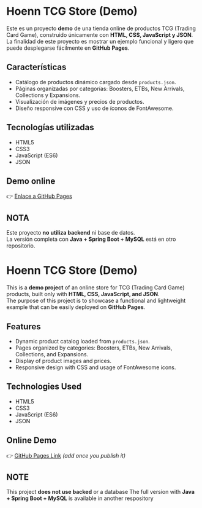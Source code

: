 # Hoenn TCG Store (Demo)

Este es un proyecto **demo** de una tienda online de productos TCG (Trading Card Game), construido únicamente con **HTML, CSS, JavaScript y JSON**.  
La finalidad de este proyecto es mostrar un ejemplo funcional y ligero que puede desplegarse fácilmente en **GitHub Pages**.

## Características
- Catálogo de productos dinámico cargado desde `products.json`.
- Páginas organizadas por categorías: Boosters, ETBs, New Arrivals, Collections y Expansions.
- Visualización de imágenes y precios de productos.
- Diseño responsive con CSS y uso de íconos de FontAwesome.

## Tecnologías utilizadas
- HTML5  
- CSS3  
- JavaScript (ES6)  
- JSON  

## Demo online
👉 [Enlace a GitHub Pages](https://pendienteee.github.io/tcg-store-demo/) 

## NOTA
Este proyecto **no utiliza backend** ni base de datos.  
La versión completa con **Java + Spring Boot + MySQL** está en otro repositorio.


# Hoenn TCG Store (Demo)

This is a **demo project** of an online store for TCG (Trading Card Game) products, built only with **HTML, CSS, JavaScript, and JSON**.  
The purpose of this project is to showcase a functional and lightweight example that can be easily deployed on **GitHub Pages**.

## Features
- Dynamic product catalog loaded from `products.json`.
- Pages organized by categories: Boosters, ETBs, New Arrivals, Collections, and Expansions.
- Display of product images and prices.
- Responsive design with CSS and usage of FontAwesome icons.

## Technologies Used
- HTML5  
- CSS3  
- JavaScript (ES6)  
- JSON  

## Online Demo
👉 [GitHub Pages Link](https://pendienteeee.github.io/tcg-store-demo/) *(add once you publish it)*

## NOTE
This project **does not use backed** or a database
The full version with **Java + Spring Boot + MySQL** is available in another respository